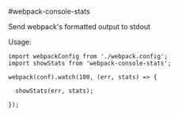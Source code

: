 #webpack-console-stats

Send webpack's formatted output to stdout

Usage:

````
import webpackConfig from './webpack.config';
import showStats from 'webpack-console-stats';

webpack(conf).watch(100, (err, stats) => {

  showStats(err, stats);

});

````